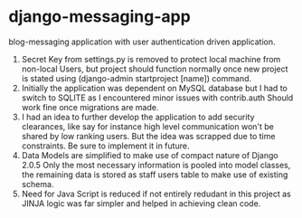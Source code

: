 # django-messaging-app
blog-messaging application with user authentication driven application.

1) Secret Key from settings.py is removed to protect local machine from non-local Users, but project should function normally once new 
   project is stated using (django-admin startproject [name]) command. 
2) Initially the application was dependent on MySQL database but I had to switch to SQLITE as I encountered minor issues with contrib.auth
   Should work fine once migrations are made. 
3) I had an idea to further develop the application to add security clearances, like say for instance high level communication won't be 
   shared by low ranking users. But the idea was scrapped due to time constraints. Be sure to implement it in future.
4) Data Models are simplified to make use of compact nature of Django 2.0.5 Only the most necessary information is pooled into model          classes, the remaining data is stored as staff users table to make use of existing schema.
5) Need for Java Script is reduced if not entirely redudant in this project as JINJA logic was far simpler and helped in achieving clean      code.
